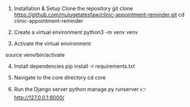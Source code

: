 1. Installation & Setup
Clone the repository
git clone https://github.com/mulugetatesfaw/clinic-appointment-reminder.git
cd clinic-appointment-reminder

2. Create a virtual environment
python3 -m venv venv
4. Activate the virtual environment

source venv/bin/activate

4. Install dependencies
 pip install -r requirements.txt

5. Navigate to the core directory
   cd core
6. Run the Django server
   python manage.py runserver
👉 http://127.0.0.1:8000/




